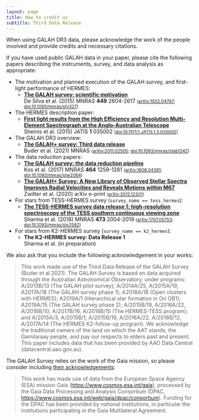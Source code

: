 ```yaml
---
layout: page
title: How to credit us
subtitle: Third Data Release
---
```


When using GALAH DR3 data, please acknowledge the work of the people involved and provide credits and necessary citations.

If you have used public GALAH data in your paper, please cite the following papers describing the instruments, survey, and data analysis as appropriate:
* The motivation and planned execution of the GALAH survey, and first-light performance of HERMES:
    - **[The GALAH survey: scientific motivation](https://ui.adsabs.harvard.edu/abs/2015MNRAS.449.2604D)**<br/>De Silva et al. (2015) MNRAS **449** 2604-2617 <small>([arXiv:1502.04767](https://arxiv.org/abs/arXiv:1502.04767); [doi:10.1093/mnras/stv327](https://doi.org/10.1093/mnras/stv327))</small>
* The HERMES description paper:
    - **[First light results from the High Efficiency and Resolution Multi-Element Spectrograph at the Anglo-Australian Telescope](https://ui.adsabs.harvard.edu/abs/2015JATIS...1c5002S)**<br/>Sheinis et al. (2015) JATIS **1** 035002 <small>([doi:10.1117/1.JATIS.1.3.035002](https://doi.org/10.1117/1.JATIS.1.3.035002))</small>
* The GALAH DR3 overview:
    - **[The GALAH+ survey: Third data release](https://ui.adsabs.harvard.edu/abs/2021MNRAS.tmp.1259B)**<br/>Buder et al. (2021) MNRAS <small>([arXiv:2011.02505](https://arxiv.org/abs/arXiv:2011.02505); [doi:10.1093/mnras/stab1242](https://doi.org/10.1093/mnras/stab1242))</small>
* The data reduction papers:
    - **[The GALAH survey: the data reduction pipeline](https://ui.adsabs.harvard.edu/abs/2017MNRAS.464.1259K)**<br/>Kos et al. (2017) MNRAS **464** 1259-1281 <small>([arXiv:1608.04391](https://arxiv.org/abs/arXiv:1608.04391); [doi:10.1093/mnras/stw2064](https://doi.org/10.1093/mnras/stw2064))</small>
    - **[The GALAH+ Survey: A New Library of Observed Stellar Spectra Improves Radial Velocities and Reveals Motions within M67](https://ui.adsabs.harvard.edu/abs/2020arXiv201212201Z)**<br/>Zwitter et al. (2020) arXiv e-print <small>([arXiv:2012.12201](https://arxiv.org/abs/arXiv:2012.12201))</small>
* For stars from TESS-HERMES survey (`survey_name == tess_hermes`):
    - **[The TESS-HERMES survey data release 1: high-resolution spectroscopy of the TESS southern continuous viewing zone](https://ui.adsabs.harvard.edu/abs/2018MNRAS.473.2004S)**<br/>Sharma et al. (2018) MNRAS **473** 2004-2019 <small>([arXiv:1707.05753](https://arxiv.org/abs/arXiv:1707.05753); [doi:10.1093/mnras/stx2582](https://doi.org/10.1093/mnras/stx2582))</small>
* For stars from K2-HERMES survey (`survey_name == k2_hermes`):
    - **The K2-HERMES survey: Data Release 1**<br/>Sharma et al. (in preparation)

We also ask that you include the following acknowledgement in your works:

> This work made use of the Third Data Release of the GALAH Survey (Buder et al 2021). The GALAH Survey is based on data acquired through the Australian Astronomical Observatory, under programs: A/2013B/13 (The GALAH pilot survey); A/2014A/25, A/2015A/19, A2017A/18 (The GALAH survey phase 1); A2018A/18 (Open clusters with HERMES); A2019A/1 (Hierarchical star formation in Ori OB1); A2019A/15 (The GALAH survey phase 2); A/2015B/19, A/2016A/22, A/2016B/10, A/2017B/16, A/2018B/15 (The HERMES-TESS program); and A/2015A/3, A/2015B/1, A/2015B/19, A/2016A/22, A/2016B/12, A/2017A/14 (The HERMES K2-follow-up program). We acknowledge the traditional owners of the land on which the AAT stands, the Gamilaraay people, and pay our respects to elders past and present. This paper includes data that has been provided by AAO Data Central (datacentral.aao.gov.au).

The GALAH Survey relies on the work of the Gaia mission, so please consider including [their acknowledgements](https://gea.esac.esa.int/archive/documentation/GEDR3/Miscellaneous/sec_credit_and_citation_instructions/):

>This work has made use of data from the European Space Agency (ESA) mission Gaia (https://www.cosmos.esa.int/gaia), processed by the Gaia Data Processing and Analysis Consortium (DPAC, https://www.cosmos.esa.int/web/gaia/dpac/consortium). Funding for the DPAC has been provided by national institutions, in particular the institutions participating in the Gaia Multilateral Agreement.
